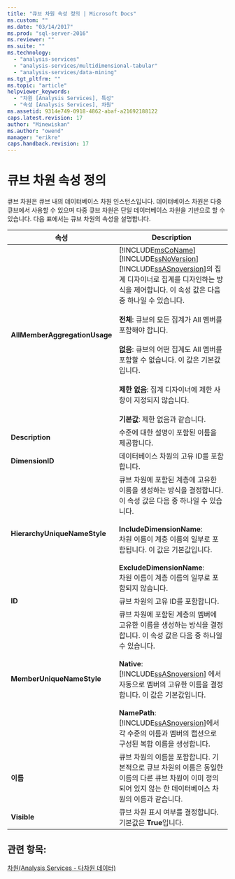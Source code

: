 ```yaml
---
title: "큐브 차원 속성 정의 | Microsoft Docs"
ms.custom: ""
ms.date: "03/14/2017"
ms.prod: "sql-server-2016"
ms.reviewer: ""
ms.suite: ""
ms.technology: 
  - "analysis-services"
  - "analysis-services/multidimensional-tabular"
  - "analysis-services/data-mining"
ms.tgt_pltfrm: ""
ms.topic: "article"
helpviewer_keywords: 
  - "차원 [Analysis Services], 특성"
  - "속성 [Analysis Services], 차원"
ms.assetid: 9314e749-0918-4862-abaf-a21692188122
caps.latest.revision: 17
author: "Minewiskan"
ms.author: "owend"
manager: "erikre"
caps.handback.revision: 17
---
```

# 큐브 차원 속성 정의
  큐브 차원은 큐브 내의 데이터베이스 차원 인스턴스입니다. 데이터베이스 차원은 다중 큐브에서 사용할 수 있으며 다중 큐브 차원은 단일 데이터베이스 차원을 기반으로 할 수 있습니다. 다음 표에서는 큐브 차원의 속성을 설명합니다.  
  
|속성|Description|  
|--------------|-----------------|  
|**AllMemberAggregationUsage**| [!INCLUDE[msCoName](../../includes/msconame-md.md)] [!INCLUDE[ssNoVersion](../../includes/ssnoversion-md.md)] [!INCLUDE[ssASnoversion](../../includes/ssasnoversion-md.md)]의 집계 디자이너로 집계를 디자인하는 방식을 제어합니다. 이 속성 값은 다음 중 하나일 수 있습니다.<br /><br /> **전체**: 큐브의 모든 집계가 All 멤버를 포함해야 합니다.<br /><br /> **없음**: 큐브의 어떤 집계도 All 멤버를 포함할 수 없습니다. 이 값은 기본값입니다.<br /><br /> **제한 없음**: 집계 디자이너에 제한 사항이 지정되지 않습니다.<br /><br /> **기본값**: 제한 없음과 같습니다.|  
|**Description**|수준에 대한 설명이 포함된 이름을 제공합니다.|  
|**DimensionID**|데이터베이스 차원의 고유 ID를 포함합니다.|  
|**HierarchyUniqueNameStyle**|큐브 차원에 포함된 계층에 고유한 이름을 생성하는 방식을 결정합니다. 이 속성 값은 다음 중 하나일 수 있습니다.<br /><br /> **IncludeDimensionName**:<br />                    차원 이름이 계층 이름의 일부로 포함됩니다. 이 값은 기본값입니다.<br /><br /> **ExcludeDimensionName**:<br />                    차원 이름이 계층 이름의 일부로 포함되지 않습니다.|  
|**ID**|큐브 차원의 고유 ID를 포함합니다.|  
|**MemberUniqueNameStyle**|큐브 차원에 포함된 계층의 멤버에 고유한 이름을 생성하는 방식을 결정합니다. 이 속성 값은 다음 중 하나일 수 있습니다.<br /><br /> **Native**:<br />                      [!INCLUDE[ssASnoversion](../../includes/ssasnoversion-md.md)] 에서 자동으로 멤버의 고유한 이름을 결정합니다. 이 값은 기본값입니다.<br /><br /> **NamePath**: [!INCLUDE[ssASnoversion](../../includes/ssasnoversion-md.md)]에서 각 수준의 이름과 멤버의 캡션으로 구성된 복합 이름을 생성합니다.|  
|**이름**|큐브 차원의 이름을 포함합니다. 기본적으로 큐브 차원의 이름은 동일한 이름의 다른 큐브 차원이 이미 정의되어 있지 않는 한 데이터베이스 차원의 이름과 같습니다.|  
|**Visible**|큐브 차원 표시 여부를 결정합니다. 기본값은 **True**입니다.|  
  
## 관련 항목:  
 [차원&#40;Analysis Services - 다차원 데이터&#41;](../../analysis-services/multidimensional-models-olap-logical-dimension-objects/dimensions-analysis-services-multidimensional-data.md)  
  
  